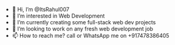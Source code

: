 - 👋 Hi, I’m @ItsRahul007
- 👀 I’m interested in Web Development
- 🌱 I’m currently creating some full-stack web dev projects
- 💞️ I’m looking to work on any fresh web development job
- 📫 How to reach me? call or WhatsApp me on +917478386405
